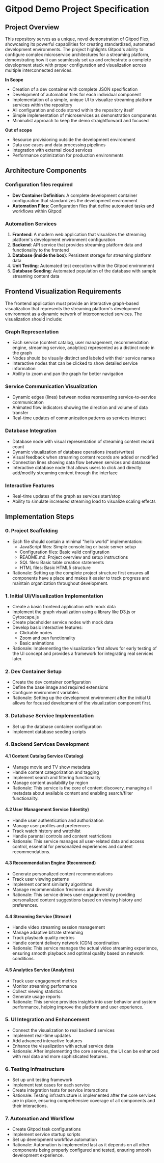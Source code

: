# Gitpod Demo Project Specification

## Project Overview

This repository serves as a unique, novel demonstration of Gitpod Flex, showcasing its powerful capabilities for creating standardized, automated development environments. The project highlights Gitpod's ability to configure complex microservice architectures for a streaming platform, demonstrating how it can seamlessly set up and orchestrate a complete development stack with proper configuration and visualization across multiple interconnected services.

**In Scope**

- Creation of a dev container with complete JSON specification
- Development of automation files for each individual component
- Implementation of a simple, unique UI to visualize streaming platform services within the repository
- All configuration and code stored within the repository itself
- Simple implementation of microservices as demonstration components
- Minimalist approach to keep the demo straightforward and focused

**Out of scope**

- Resource provisioning outside the development environment
- Data use cases and data processing pipelines
- Integration with external cloud services
- Performance optimization for production environments

## Architecture Components

### Configuration files required

- **Dev Container Definition**: A complete development container configuration that standardizes the development environment
- **Automation Files**: Configuration files that define automated tasks and workflows within Gitpod

### Automation Services

1. **Frontend**: A modern web application that visualizes the streaming platform's development environment configuration
2. **Backend**: API service that provides streaming platform data and functionality to the frontend
3. **Database (inside the box)**: Persistent storage for streaming platform data
4. **Unit Testing**: Automated test execution within the Gitpod environment
5. **Database Seeding**: Automated population of the database with sample streaming content data

## Frontend Visualization Requirements

The frontend application must provide an interactive graph-based visualization that represents the streaming platform's development environment as a dynamic network of interconnected services. The visualization should include:

### Graph Representation

- Each service (content catalog, user management, recommendation engine, streaming service, analytics) represented as a distinct node in the graph
- Nodes should be visually distinct and labeled with their service names
- Interactive nodes that can be clicked to show detailed service information
- Ability to zoom and pan the graph for better navigation

### Service Communication Visualization

- Dynamic edges (lines) between nodes representing service-to-service communication
- Animated flow indicators showing the direction and volume of data transfer
- Real-time updates of communication patterns as services interact

### Database Integration

- Database node with visual representation of streaming content record count
- Dynamic visualization of database operations (reads/writes)
- Visual feedback when streaming content records are added or modified
- Connection lines showing data flow between services and database
- Interactive database node that allows users to click and directly add/modify streaming content through the interface

### Interactive Features

- Real-time updates of the graph as services start/stop
- Ability to simulate increased streaming load to visualize scaling effects

## Implementation Steps

### 0. Project Scaffolding

- Each file should contain a minimal "hello world" implementation:
  - JavaScript files: Simple console.log or basic server setup
  - Configuration files: Basic valid configuration
  - README.md: Project overview and setup instructions
  - SQL files: Basic table creation statements
  - HTML files: Basic HTML5 structure
- Rationale: Setting up the complete project structure first ensures all components have a place and makes it easier to track progress and maintain organization throughout development.

### 1. Initial UI/Visualization Implementation

- Create a basic frontend application with mock data
- Implement the graph visualization using a library like D3.js or Cytoscape.js
- Create placeholder service nodes with mock data
- Develop basic interactive features:
  - Clickable nodes
  - Zoom and pan functionality
  - Basic animations
- Rationale: Implementing the visualization first allows for early testing of the UI concept and provides a framework for integrating real services later.

### 2. Dev Container Setup

- Create the dev container configuration
- Define the base image and required extensions
- Configure environment variables
- Rationale: Setting up the development environment after the initial UI allows for focused development of the visualization component first.

### 3. Database Service Implementation

- Set up the database container configuration
- Implement database seeding scripts

### 4. Backend Services Development

#### 4.1 Content Catalog Service (Catalog)

- Manage movie and TV show metadata
- Handle content categorization and tagging
- Implement search and filtering functionality
- Manage content availability by region
- Rationale: This service is the core of content discovery, managing all metadata about available content and enabling search/filter functionality.

#### 4.2 User Management Service (Identity)

- Handle user authentication and authorization
- Manage user profiles and preferences
- Track watch history and watchlist
- Handle parental controls and content restrictions
- Rationale: This service manages all user-related data and access control, essential for personalized experiences and content recommendations.

#### 4.3 Recommendation Engine (Recommend)

- Generate personalized content recommendations
- Track user viewing patterns
- Implement content similarity algorithms
- Manage recommendation freshness and diversity
- Rationale: This service drives user engagement by providing personalized content suggestions based on viewing history and preferences.

#### 4.4 Streaming Service (Stream)

- Handle video streaming session management
- Manage adaptive bitrate streaming
- Track playback quality metrics
- Handle content delivery network (CDN) coordination
- Rationale: This service manages the actual video streaming experience, ensuring smooth playback and optimal quality based on network conditions.

#### 4.5 Analytics Service (Analytics)

- Track user engagement metrics
- Monitor streaming performance
- Collect viewing statistics
- Generate usage reports
- Rationale: This service provides insights into user behavior and system performance, helping improve the platform and user experience.

### 5. UI Integration and Enhancement

- Connect the visualization to real backend services
- Implement real-time updates
- Add advanced interactive features
- Enhance the visualization with actual service data
- Rationale: After implementing the core services, the UI can be enhanced with real data and more sophisticated features.

### 6. Testing Infrastructure

- Set up unit testing framework
- Implement test cases for each service
- Create integration tests for service interactions
- Rationale: Testing infrastructure is implemented after the core services are in place, ensuring comprehensive coverage of all components and their interactions.

### 7. Automation and Workflow

- Create Gitpod task configurations
- Implement service startup scripts
- Set up development workflow automation
- Rationale: Automation is implemented last as it depends on all other components being properly configured and tested, ensuring smooth development experience.
